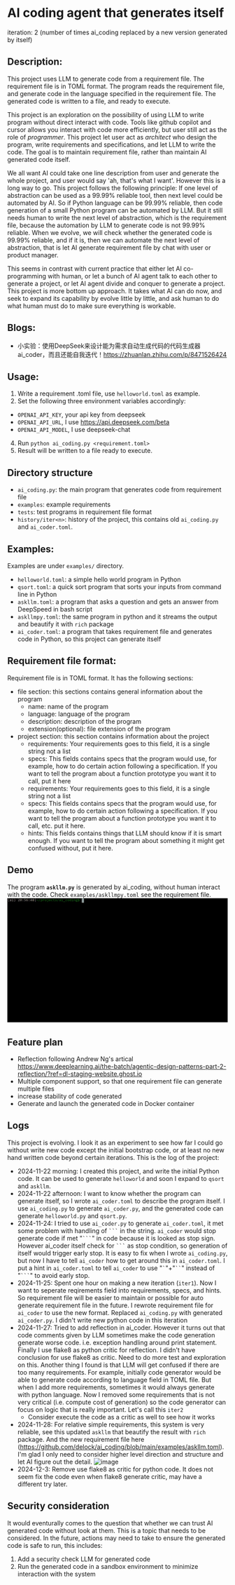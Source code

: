 # AI coding agent that generates itself

iteration: 2 (number of times ai_coding replaced by a new version generated by itself)

## Description:
This project uses LLM to generate code from a requirement file.  The requirement file is in TOML format.  The program reads the requirement file, and generate code in the language specified in the requirement file.  The generated code is written to a file, and ready to execute.

This project is an exploration on the possibility of using LLM to write program without direct interact with code.  Tools like github copilot and cursor allows you interact with code more efficiently, but user still act as the role of *programmer*.  This project let user act as *architect* who design the program, write requirements and specifications, and let LLM to write the code.  The goal is to maintain requirement file, rather than maintain AI generated code itself.

We all want AI could take one line description from user and generate the whole project, and user would say 'ah, that's what I want'.  However this is a long way to go.  This project follows the following principle: If one level of abstraction can be used as a 99.99% reliable tool, then next level could be automated by AI.  So if Python language can be 99.99% reliable, then code generation of a small Python program can be automated by LLM.  But it still needs human to write the next level of abstraction, which is the requirement file, because the automation by LLM to generate code is not 99.99% reliable.  When we evolve, we will check whether the generated code is 99.99% reliable, and if it is, then we can automate the next level of abstraction, that is let AI generate requirement file by chat with user or product manager.

This seems in contrast with current practice that either let AI co-programming with human, or let a bunch of AI agent talk to each other to generate a project, or let AI agent divide and conquer to generate a project.  This project is more bottom up approach.  It takes what AI can do now, and seek to expand its capability by evolve little by little, and ask human to do what human must do to make sure everything is workable.

## Blogs:
* 小实验：使用DeepSeek来设计能为需求自动生成代码的代码生成器ai_coder，而且还能自我迭代！https://zhuanlan.zhihu.com/p/8471526424

## Usage:
1. Write a requirement .toml file, use `helloworld.toml` as example.
2. Set the following three environment variables accordingly:
  * `OPENAI_API_KEY`, your api key from deepseek
  * `OPENAI_API_URL`, I use https://api.deepseek.com/beta
  * `OPENAI_API_MODEL`, I use deepseek-chat
4. Run ```python ai_coding.py <requirement.toml>```
5. Result will be written to a file ready to execute.

## Directory structure
* `ai_coding.py`: the main program that generates code from requirement file
* `examples`: example requirements
* `tests`: test programs in requirement file format
* `history/iter<n>`: history of the project, this contains old `ai_coding.py` and `ai_coder.toml`.

## Examples:
Examples are under `examples/` directory.
* `helloworld.toml`: a simple hello world program in Python
* `qsort.toml`: a quick sort program that sorts your inputs from command line in Python
* `askllm.toml`: a program that asks a question and gets an answer from DeepSpeed in bash script
* `askllmpy.toml`: the same program in python and it streams the output and beautify it with `rich` package
* `ai_coder.toml`: a program that takes requirement file and generates code in Python, so this project can generate itself

## Requirement file format:
Requirement file is in TOML format. It has the following sections:
* file section: this sections contains general information about the program
  - name: name of the program
  - language: language of the program
  - description: description of the program
  - extension(optional): file extension of the program
* project section: this section contains information about the project
  - requirements: Your requirements goes to this field, it is a single string not a list
  - specs: This fields contains specs that the program would use, for example, how to do certain action following a specification.  If you want to tell the program about a function prototype you want it to call, put it here
  - requirements: Your requirements goes to this field, it is a single string not a list
  - specs: This fields contains specs that the program would use, for example, how to do certain action following a specification.  If you want to tell the program about a function prototype you want it to call, etc. put it here.
  - hints: This fields contains things that LLM should know if it is smart enough.  If you want to tell the program about something it might get confused without, put it here.

## Demo
The program **`askllm.py`** is generated by ai_coding, without human interact with the code.  Check `examples/askllmpy.toml` see the requirement file.
![Ask LLM Python demo](https://github.com/delock/ai_coding/blob/main/assets/askllmpy.gif)           

## Feature plan
* Reflection following Andrew Ng's artical https://www.deeplearning.ai/the-batch/agentic-design-patterns-part-2-reflection/?ref=dl-staging-website.ghost.io
* Multiple component support, so that one requirement file can generate multiple files
* increase stability of code generated
* Generate and launch the generated code in Docker container

## Logs
This project is evolving.  I look it as an experiment to see how far I could go without write new code except the initial bootstrap code, or at least no new hand written code beyond certain iterations.   This is the log of the project:
* 2024-11-22 morning: I created this project, and write the initial Python code.  It can be used to generate `helloworld` and soon I expand to `qsort` and `askllm`.
* 2024-11-22 afternoon: I want to know whether the program can generate itself, so I wrote `ai_coder.toml` to describe the program itself.  I use `ai_coding.py` to generate `ai_coder.py`, and the generated code can generate `helloworld.py` and `qsort.py`.
* 2024-11-24: I tried to use `ai_coder.py` to generate `ai_coder.toml`, it met some problem with handling of ```` ``` ```` in the string.  `ai_coder` would stop generate code if met "```` ``` ````" in code because it is looked as stop sign.  However ai_coder itself check for ```` ``` ```` as stop condition, so generation of itself would trigger early stop.  It is easy to fix when I wrote `ai_coding.py`, but now I have to tell `ai_coder` how to get around this in `ai_coder.toml`.  I put a hint in `ai_coder.toml` to tell `ai_coder` to use "`` ` ``"+"``` `` ```" instead of "```` ``` ````" to avoid early stop.
* 2024-11-25: Spent one hour on making a new iteration (`iter1`).  Now I want to seperate reqirements field into requirements, specs, and hints.  So requirement file will be easier to maintain or possible for auto generate requirement file in the future.  I rewrote requirement file for `ai_coder` to use the new format.  Replaced `ai_coding.py` with generated `ai_coder.py`.  I didn't write new python code in this iteration
* 2024-11-27: Tried to add reflection in ai_coder.  However it turns out that code comments given by LLM sometimes make the code generation generate worse code.  i.e. exception handling around print statement.  Finally I use flake8 as python critic for reflection. I didn't have conclusion for use flake8 as critic.  Need to do more test and exploration on this.  Another thing I found is that LLM will get confused if there are too many requirements.  For example, initially code generator would be able to generate code according to language field in TOML file.  But when I add more requirements, sometimes it would always generate with python language.  Now I removed some requirements that is not very critical (i.e. compute cost of generation) so the code generator can focus on logic that is really important.  Let's call this `iter2`
  - Consider execute the code as a critic as well to see how it works
* 2024-11-28: For relative simple requirements, this system is very reliable, see this updated `askllm` that beautify the result with `rich` package.  And the new requirement file here (https://github.com/delock/ai_coding/blob/main/examples/askllm.toml).  I'm glad I only need to consider higher level direction and structure and let AI figure out the detail.
  ![image](https://github.com/user-attachments/assets/e241ce3a-6069-4110-a56b-b6df3255d19e)
* 2024-12-3: Remove use flake8 as critic for python code.  It does not seem fix the code even when flake8 generate critic, may have a different try later.


## Security consideration
It would eventurally comes to the question that whether we can trust AI generated code without look at them.  This is a topic that needs to be considered.  In the future, actions may need to take to ensure the generated code is safe to run, this includes:
1. Add a security check LLM for generated code
2. Run the generated code in a sandbox environment to minimize interaction with the system

